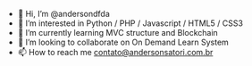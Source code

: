 - 👋 Hi, I’m @andersondfda
- 👀 I’m interested in Python / PHP / Javascript / HTML5 / CSS3
- 🌱 I’m currently learning MVC structure and Blockchain
- 💞️ I’m looking to collaborate on On Demand Learn System
- 📫 How to reach me contato@andersonsatori.com.br

<!---
andersondfda/andersondfda is a ✨ special ✨ repository because its `README.md` (this file) appears on your GitHub profile.
You can click the Preview link to take a look at your changes.
--->
